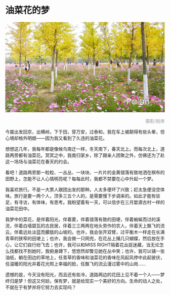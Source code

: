 # 油菜花的梦

![开得烂漫](images/meilihuatian.jpg)
<div style="margin-top:5px;color:#999;text-align:right;">摄影/拍岸</div>

今晨出发回京，出横岭，下于田，穿万安，过泰和，我在车上被颠得有些头晕，但心境却格外明朗——因为我又看到了久违的油菜花。

想想这几年，我每年都是像候鸟南迁一样，冬天南下，春天北上。而每次北上，道路两旁都有油菜花。冥冥之中，我南归家乡，除了跟亲人团聚之外，仿佛还为了赴这一场场与油菜花在春天的约会。

看吧！道路两旁那一粒粒、一丛丛、一块块、一片片的金黄错落有致地洒在棋布的田野上，怎能不让人心情明亮呢？每每此时，我都不禁要在心中升起一个梦。

我喜欢旅行。不是一大票人跟团出发的那种。人太多便坏了兴致；赶太急便没空体味。旅行是要一两个人，顶多三五个人的，是需要慢下步调来的。如此才能有驻足，有寻访，有体味，有思考。我盼望着有一天，可以信步在三月婺源古村一样的油菜花田中。

我梦中的菜花，是伴着阳光，伴着雾，伴着错落有致的田埂，伴着蜿蜒而过的溪流，伴着白墙碧瓦的古民居，伴着三三两两在地头劳作的农人，伴着天上飘飞的流云，伴着远处淡蓝而朦胧的山坡的。也许，我会张开双臂，过平衡木一样走在长满青草的狭窄的田埂上；也许，我会做一只网兜，在花丛上捕几只蝴蝶，然后放在手心，让它们自行纷飞去；也许，我可以和MISS RIGHT隔着花丛捉迷藏，当无论怎么找都找不到她时，我俯身蹲下，悠悠然却瞥见她在丛中笑；也许，我可以铺一张油纸，躺在田边的草地上，任青草的香味和油菜花的香味在风起风停中此起彼伏，任温暖的阳光并着花光照上幸福的脸，任飘飞的流云漫过雾中的山岗……

遗憾的是，今天没有阳光，而且还有些冷，道路两边的花田上见不着一个人——梦终归是梦！但这又何妨，保有梦，就是给现实一个美好的方向。生命的动人之处，不就在于有梦并将它努力去实现吗？
